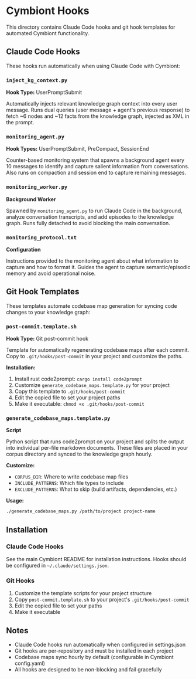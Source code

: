 # Cymbiont Hooks

This directory contains Claude Code hooks and git hook templates for automated Cymbiont functionality.

## Claude Code Hooks

These hooks run automatically when using Claude Code with Cymbiont:

### `inject_kg_context.py`
**Hook Type:** UserPromptSubmit

Automatically injects relevant knowledge graph context into every user message. Runs dual queries (user message + agent's previous response) to fetch ~6 nodes and ~12 facts from the knowledge graph, injected as XML in the prompt.

### `monitoring_agent.py`
**Hook Types:** UserPromptSubmit, PreCompact, SessionEnd

Counter-based monitoring system that spawns a background agent every 10 messages to identify and capture salient information from conversations. Also runs on compaction and session end to capture remaining messages.

### `monitoring_worker.py`
**Background Worker**

Spawned by `monitoring_agent.py` to run Claude Code in the background, analyze conversation transcripts, and add episodes to the knowledge graph. Runs fully detached to avoid blocking the main conversation.

### `monitoring_protocol.txt`
**Configuration**

Instructions provided to the monitoring agent about what information to capture and how to format it. Guides the agent to capture semantic/episodic memory and avoid operational noise.

## Git Hook Templates

These templates automate codebase map generation for syncing code changes to your knowledge graph:

### `post-commit.template.sh`
**Hook Type:** Git post-commit hook

Template for automatically regenerating codebase maps after each commit. Copy to `.git/hooks/post-commit` in your project and customize the paths.

**Installation:**
1. Install rust code2prompt: `cargo install code2prompt`
2. Customize `generate_codebase_maps.template.py` for your project
3. Copy this template to `.git/hooks/post-commit`
4. Edit the copied file to set your project paths
5. Make it executable: `chmod +x .git/hooks/post-commit`

### `generate_codebase_maps.template.py`
**Script**

Python script that runs code2prompt on your project and splits the output into individual per-file markdown documents. These files are placed in your corpus directory and synced to the knowledge graph hourly.

**Customize:**
- `CORPUS_DIR`: Where to write codebase map files
- `INCLUDE_PATTERNS`: Which file types to include
- `EXCLUDE_PATTERNS`: What to skip (build artifacts, dependencies, etc.)

**Usage:**
```bash
./generate_codebase_maps.py /path/to/project project-name
```

## Installation

### Claude Code Hooks
See the main Cymbiont README for installation instructions. Hooks should be configured in `~/.claude/settings.json`.

### Git Hooks
1. Customize the template scripts for your project structure
2. Copy `post-commit.template.sh` to your project's `.git/hooks/post-commit`
3. Edit the copied file to set your paths
4. Make it executable

## Notes

- Claude Code hooks run automatically when configured in settings.json
- Git hooks are per-repository and must be installed in each project
- Codebase maps sync hourly by default (configurable in Cymbiont config.yaml)
- All hooks are designed to be non-blocking and fail gracefully
